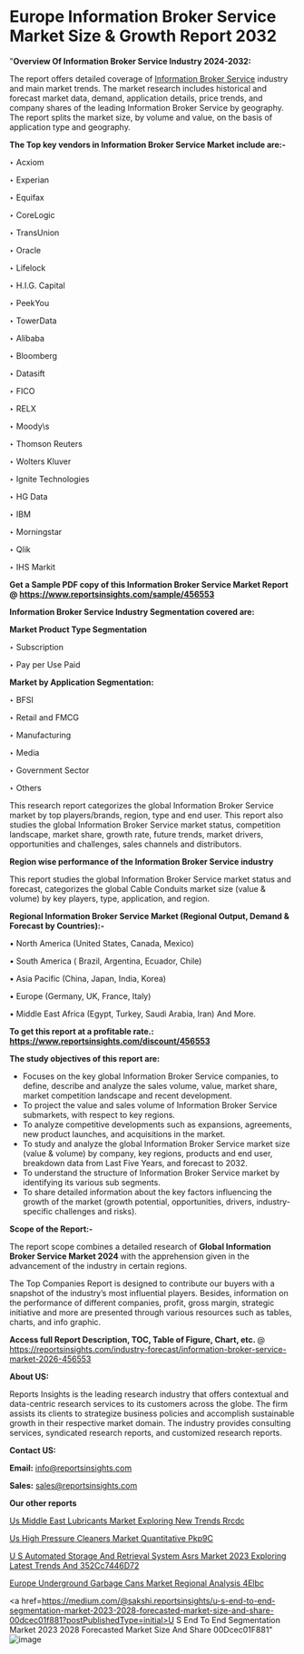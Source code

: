 # Europe Information Broker Service Market Size & Growth Report 2032

"<strong>Overview Of Information Broker Service Industry 2024-2032:</strong>

The report offers detailed coverage of <a href=https://www.reportsinsights.com/sample/456553>Information Broker Service</a> industry and main market trends. The market research includes historical and forecast market data, demand, application details, price trends, and company shares of the leading Information Broker Service by geography. The report splits the market size, by volume and value, on the basis of application type and geography.

<strong>The Top key vendors in Information Broker Service Market include are:- </strong>

‣ Acxiom

‣ Experian

‣ Equifax

‣ CoreLogic

‣ TransUnion

‣ Oracle

‣ Lifelock

‣ H.I.G. Capital

‣ PeekYou

‣ TowerData

‣ Alibaba

‣ Bloomberg

‣ Datasift

‣ FICO

‣ RELX

‣ Moody\s

‣ Thomson Reuters

‣ Wolters Kluver

‣ Ignite Technologies

‣ HG Data

‣ IBM

‣ Morningstar

‣ Qlik

‣ IHS Markit

<strong>Get a Sample PDF copy of this Information Broker Service Market Report </strong><strong>@ <a href=https://www.reportsinsights.com/sample/456553 style=color:#0000ff;>https://www.reportsinsights.com/sample/456553</a> </strong>

<strong>Information Broker Service Industry Segmentation covered are:</strong>

<strong>Market Product Type Segmentation</strong>

‣ Subscription

‣ Pay per Use Paid

<strong>Market by Application Segmentation:</strong>

‣ BFSI

‣ Retail and FMCG

‣ Manufacturing

‣ Media

‣ Government Sector

‣ Others

This research report categorizes the global Information Broker Service market by top players/brands, region, type and end user. This report also studies the global Information Broker Service market status, competition landscape, market share, growth rate, future trends, market drivers, opportunities and challenges, sales channels and distributors.

<strong>Region wise performance of the Information Broker Service industry</strong><strong> </strong>

This report studies the global Information Broker Service market status and forecast, categorizes the global Cable Conduits market size (value &amp; volume) by key players, type, application, and region. 

<strong>Regional Information Broker Service Market (Regional Output, Demand &amp; Forecast by Countries):-</strong>

• North America (United States, Canada, Mexico)

• South America ( Brazil, Argentina, Ecuador, Chile)

• Asia Pacific (China, Japan, India, Korea)

• Europe (Germany, UK, France, Italy)

• Middle East Africa (Egypt, Turkey, Saudi Arabia, Iran) And More.

<strong>To get this report at a profitable rate.: <a href=https://www.reportsinsights.com/discount/456553 style=color:#0000ff;>https://www.reportsinsights.com/discount/456553</a></strong>

<strong>The study objectives of this report are:</strong>
<ul>
  <li>Focuses on the key global Information Broker Service companies, to define, describe and analyze the sales volume, value, market share, market competition landscape and recent development.</li>
  <li>To project the value and sales volume of Information Broker Service submarkets, with respect to key regions.</li>
  <li>To analyze competitive developments such as expansions, agreements, new product launches, and acquisitions in the market.</li>
  <li>To study and analyze the global Information Broker Service market size (value &amp; volume) by company, key regions, products and end user, breakdown data from Last Five Years, and forecast to 2032.</li>
  <li>To understand the structure of Information Broker Service market by identifying its various sub segments.</li>
  <li>To share detailed information about the key factors influencing the growth of the market (growth potential, opportunities, drivers, industry-specific challenges and risks).</li>
</ul>
<strong>Scope of the Report:-</strong><strong> </strong>

The report scope combines a detailed research of <strong>Global Information Broker Service Market 2024 </strong>with the apprehension given in the advancement of the industry in certain regions.

The Top Companies Report is designed to contribute our buyers with a snapshot of the industry’s most influential players. Besides, information on the performance of different companies, profit, gross margin, strategic initiative and more are presented through various resources such as tables, charts, and info graphic.

<strong>Access full Report Description, TOC, Table of Figure, Chart, etc. </strong>@   <a href=https://reportsinsights.com/industry-forecast/information-broker-service-market-2026-456553 style=color:#0000ff;>https://reportsinsights.com/industry-forecast/information-broker-service-market-2026-456553</a>

<strong>About US:</strong>

Reports Insights is the leading research industry that offers contextual and data-centric research services to its customers across the globe. The firm assists its clients to strategize business policies and accomplish sustainable growth in their respective market domain. The industry provides consulting services, syndicated research reports, and customized research reports.

<strong>Contact US:</strong>

<p class=""""><b>Email:</b> <a href=mailto:info@reportsinsights.com>info@reportsinsights.com</a></p>
<p class=""""><b>Sales:</b> <a href=mailto:sales@reportsinsights.com>sales@reportsinsights.com</a></p>

<strong>Our other reports</strong>

<a href=https://www.linkedin.com/pulse/us-middle-east-lubricants-market-exploring-new-trends-rrcdc/>Us Middle East Lubricants Market Exploring New Trends Rrcdc</a>

<a href=https://www.linkedin.com/pulse/us-high-pressure-cleaners-market-quantitative-pkp9c/>Us High Pressure Cleaners Market Quantitative Pkp9C</a>

<a href=https://medium.com/@khalunansh/u-s-automated-storage-and-retrieval-system-asrs-market-2023-exploring-latest-trends-and-352cc7446d72>U S Automated Storage And Retrieval System Asrs Market 2023 Exploring Latest Trends And 352Cc7446D72</a>

<a href=https://www.linkedin.com/pulse/europe-underground-garbage-cans-market-regional-analysis-4elbc/>Europe Underground Garbage Cans Market Regional Analysis 4Elbc</a>

<a href=https://medium.com/@sakshi.reportsinsights/u-s-end-to-end-segmentation-market-2023-2028-forecasted-market-size-and-share-00dcec01f881?postPublishedType=initial>U S End To End Segmentation Market 2023 2028 Forecasted Market Size And Share 00Dcec01F881</a>"
![image](https://github.com/aakesh123242/RIMarket/assets/158431203/dc866531-78d4-4816-8dbe-91ea69423c2d)
